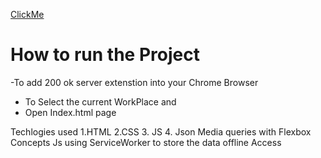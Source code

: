 [ClickMe](https://swamykankipati.github.io/PWA_Phase-1_SRKR/)
# How to run the Project 
 -To add 200 ok server extenstion into your Chrome Browser 
 - To Select the current WorkPlace and
 - Open Index.html page 

Techlogies used 
1.HTML
2.CSS
3. JS
4. Json
Media queries with Flexbox Concepts 
Js using ServiceWorker to store the data offline Access